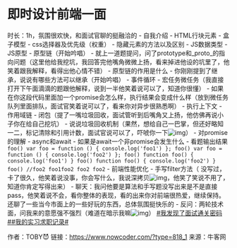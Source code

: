 # 即时设计前端一面

时长：1h，氛围很欢快，和面试官聊的挺融洽的
\- 自我介绍
\- HTML行块元素
\- 盒子模型
\- css选择器及优先级（权重）
\- 隐藏元素的方法以及区别
\- JS数据类型
\- JS原型
\- 原型链（开始吟唱）
\- 就上一道题提问，问了prototype和_proto_的指向问题（这里他给我挖坑，我回答完他嘴角微微上扬，看来掉进他设的坑里了，他笑着跟我解释，看得出他心情不错）
\- 原型链的作用是什么
\- 你刚刚提到了继承，说说有哪些方法可以继承（开始吟唱）
\- 事件循环
\- 宏任务微任务（我直接打开下午面滴滴的题跟他解释，说到一半他笑着说可以了，知道你很懂）
\- 如果在你这段代码里面加一个promise会怎么样，执行结果会变成什么样（放到微任务队列里面排队，面试官笑着说可以了，看来你对异步很熟悉啊）
\- 执行上下文
\- 作用域链
\- 闭包（提了一嘴垃圾回收，面试管听到后嘴角又上扬，他仿佛再说小子你在给自己挖坑）
\- 说说垃圾回收机制（果然，想给自己一巴掌，但还好略知一二，标记清除和引用计数，面试官说可以了，吓唬你一下![img](https://uploadfiles.nowcoder.com/images/20220815/318889480_1660553764028/03864089FFAB3F0B62C808081B5C41A9)）
\- 对promise的理解
\- async和await
\- 如果是await一个非promise会发生什么
\- 看题输出结果
`
foo()
var foo = function () {
 console.log('foo1')
};
foo()
var foo = function () {
 console.log('foo2')
};
foo()
function foo() {
 console.log('foo1')
}
foo()
function foo() {
 console.log('foo2')
}
foo()
//foo2 foo1foo2 foo2 foo2
`
\- 前端性能优化
\- 手写filter方法（ 没写过，卡了很久，他笑着说没事，你会写什么，我说深拷贝![img](https://uploadfiles.nowcoder.com/images/20220815/318889480_1660553763434/7A0C3C39D0D8037360A2B600921D52C5)，他笑了笑说不用了，知道你肯定写得出来）
\- 聊天：我问他要是算法和手写题没写出来是不是直接pass，他笑着说不会，看你整体的表现，看的出来你对前端很热爱，继续保持。还聊了一些当今市面上的一些好玩的东西，总体氛围挺快乐的
\- 反问：两轮技术面，问我来的意愿强不强烈（难道在暗示我嘛![img](https://uploadfiles.nowcoder.com/images/20220815/318889480_1660553763434/7A0C3C39D0D8037360A2B600921D52C5)）
[#我发现了面试通关密码#]()[#我的实习求职记录#]()



作者：TOBY😈
链接：https://www.nowcoder.com/?type=818_1
来源：牛客网